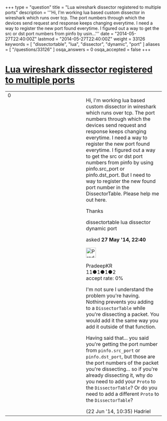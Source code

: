 +++
type = "question"
title = "Lua wireshark dissector registered to multiple ports"
description = '''Hi, I&#x27;m working lua based custom dissector in wireshark which runs over tcp. The port numbers through which the devices send request and response keeps changing everytime. I need a way to register the new port found everytime. I figured out a way to get the src or dst port numbers from pinfo by usin...'''
date = "2014-05-27T22:40:00Z"
lastmod = "2014-05-27T22:40:00Z"
weight = 33126
keywords = [ "dissectortable", "lua", "dissector", "dynamic", "port" ]
aliases = [ "/questions/33126" ]
osqa_answers = 0
osqa_accepted = false
+++

<div class="headNormal">

# [Lua wireshark dissector registered to multiple ports](/questions/33126/lua-wireshark-dissector-registered-to-multiple-ports)

</div>

<div id="main-body">

<div id="askform">

<table id="question-table" style="width:100%;"><colgroup><col style="width: 50%" /><col style="width: 50%" /></colgroup><tbody><tr class="odd"><td style="width: 30px; vertical-align: top"><div class="vote-buttons"><div id="post-33126-score" class="post-score" title="current number of votes">0</div><div id="favorite-count" class="favorite-count"></div></div></td><td><div id="item-right"><div class="question-body"><p>Hi, I'm working lua based custom dissector in wireshark which runs over tcp. The port numbers through which the devices send request and response keeps changing everytime. I need a way to register the new port found everytime. I figured out a way to get the src or dst port numbers from pinfo by using pinfo.src_port or pinfo.dst_port. But I need to way to register the new found port number in the DissectorTable. Please help me out here.</p><p>Thanks</p></div><div id="question-tags" class="tags-container tags">dissectortable lua dissector dynamic port</div><div id="question-controls" class="post-controls"></div><div class="post-update-info-container"><div class="post-update-info post-update-info-user"><p>asked <strong>27 May '14, 22:40</strong></p><img src="https://secure.gravatar.com/avatar/dd75facc5cb1c5c7eb78ba3c7b28ff85?s=32&amp;d=identicon&amp;r=g" class="gravatar" width="32" height="32" alt="PradeepKR&#39;s gravatar image" /><p>PradeepKR<br />
<span class="score" title="11 reputation points">11</span><span title="1 badges"><span class="badge1">●</span><span class="badgecount">1</span></span><span title="1 badges"><span class="silver">●</span><span class="badgecount">1</span></span><span title="2 badges"><span class="bronze">●</span><span class="badgecount">2</span></span><br />
<span class="accept_rate" title="Rate of the user&#39;s accepted answers">accept rate:</span> <span title="PradeepKR has no accepted answers">0%</span></p></div></div><div id="comments-container-33126" class="comments-container"><span id="34040"></span><div id="comment-34040" class="comment"><div id="post-34040-score" class="comment-score"></div><div class="comment-text"><p>I'm not sure I understand the problem you're having. Nothing prevents you adding to a <code>DissectorTable</code> while you're dissecting a packet. You would add it the same way you add it outside of that function.</p><p>Having said that... you said you're getting the port number from <code>pinfo.src_port</code> or <code>pinfo.dst_port</code>, but those are the port numbers of the packet you're dissecting... so if you're already dissecting it, why do you need to add your <code>Proto</code> to the <code>DissectorTable</code>? Or do you need to add a different <code>Proto</code> to the <code>DissectorTable</code>?</p></div><div id="comment-34040-info" class="comment-info"><span class="comment-age">(22 Jun '14, 10:35)</span> Hadriel</div></div></div><div id="comment-tools-33126" class="comment-tools"></div><div class="clear"></div><div id="comment-33126-form-container" class="comment-form-container"></div><div class="clear"></div></div></td></tr></tbody></table>

</div>

</div>

